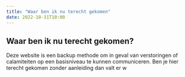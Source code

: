 ```yaml
---
title: "Waar ben ik nu terecht gekomen"
date: 2022-10-31T10:00
---
```


## Waar ben ik nu terecht gekomen?
Deze website is een backup methode om in geval van verstoringen of calamiteiten op een basisniveau te kunnen communiceren.
Ben je hier terecht gekomen zonder aanleiding dan valt er w
